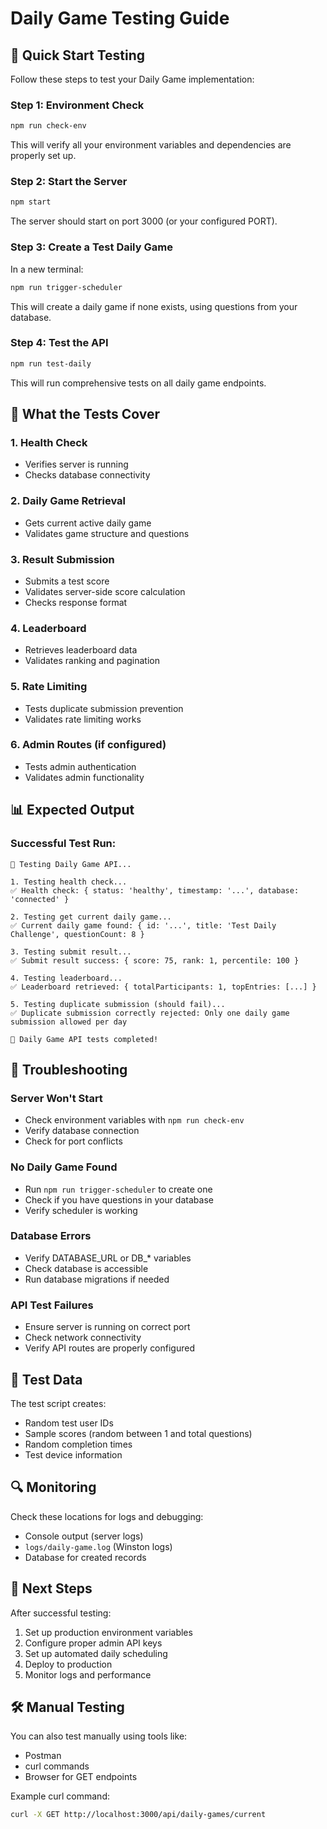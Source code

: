 # Daily Game Testing Guide

## 🚀 Quick Start Testing

Follow these steps to test your Daily Game implementation:

### Step 1: Environment Check
```bash
npm run check-env
```
This will verify all your environment variables and dependencies are properly set up.

### Step 2: Start the Server
```bash
npm start
```
The server should start on port 3000 (or your configured PORT).

### Step 3: Create a Test Daily Game
In a new terminal:
```bash
npm run trigger-scheduler
```
This will create a daily game if none exists, using questions from your database.

### Step 4: Test the API
```bash
npm run test-daily
```
This will run comprehensive tests on all daily game endpoints.

## 🧪 What the Tests Cover

### 1. Health Check
- Verifies server is running
- Checks database connectivity

### 2. Daily Game Retrieval
- Gets current active daily game
- Validates game structure and questions

### 3. Result Submission
- Submits a test score
- Validates server-side score calculation
- Checks response format

### 4. Leaderboard
- Retrieves leaderboard data
- Validates ranking and pagination

### 5. Rate Limiting
- Tests duplicate submission prevention
- Validates rate limiting works

### 6. Admin Routes (if configured)
- Tests admin authentication
- Validates admin functionality

## 📊 Expected Output

### Successful Test Run:
```
🧪 Testing Daily Game API...

1. Testing health check...
✅ Health check: { status: 'healthy', timestamp: '...', database: 'connected' }

2. Testing get current daily game...
✅ Current daily game found: { id: '...', title: 'Test Daily Challenge', questionCount: 8 }

3. Testing submit result...
✅ Submit result success: { score: 75, rank: 1, percentile: 100 }

4. Testing leaderboard...
✅ Leaderboard retrieved: { totalParticipants: 1, topEntries: [...] }

5. Testing duplicate submission (should fail)...
✅ Duplicate submission correctly rejected: Only one daily game submission allowed per day

🎉 Daily Game API tests completed!
```

## 🔧 Troubleshooting

### Server Won't Start
- Check environment variables with `npm run check-env`
- Verify database connection
- Check for port conflicts

### No Daily Game Found
- Run `npm run trigger-scheduler` to create one
- Check if you have questions in your database
- Verify scheduler is working

### Database Errors
- Verify DATABASE_URL or DB_* variables
- Check database is accessible
- Run database migrations if needed

### API Test Failures
- Ensure server is running on correct port
- Check network connectivity
- Verify API routes are properly configured

## 📝 Test Data

The test script creates:
- Random test user IDs
- Sample scores (random between 1 and total questions)
- Random completion times
- Test device information

## 🔍 Monitoring

Check these locations for logs and debugging:
- Console output (server logs)
- `logs/daily-game.log` (Winston logs)
- Database for created records

## 🎯 Next Steps

After successful testing:
1. Set up production environment variables
2. Configure proper admin API keys
3. Set up automated daily scheduling
4. Deploy to production
5. Monitor logs and performance

## 🛠️ Manual Testing

You can also test manually using tools like:
- Postman
- curl commands
- Browser for GET endpoints

Example curl command:
```bash
curl -X GET http://localhost:3000/api/daily-games/current
```
